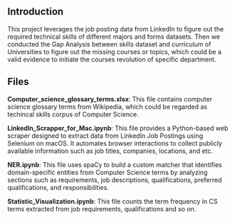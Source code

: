 ## Introduction
This project leverages the job posting data from LinkedIn to figure out the required technical skills of different majors and forms datasets. Then we conducted the Gap Analysis between skills dataset and curriculum of Universities to figure out the missing courses or topics, which could be a valid evidence to initiate the courses revolution of specific department.

## Files
**Computer_science_glossary_terms.xlsx**: This file contains computer science glossary terms from Wikipedia, which could be regarded as techincal skills corpus of Computer Science.

**LinkedIn_Scrapper_for_Mac.ipynb**: This file provides a Python-based web scraper designed to extract data from LinkedIn Job Postings using Selenium on macOS. It automates browser interactions to collect publicly available information such as job titles, companies, locations, and etc. 

**NER.ipynb**: This file uses spaCy to build a custom matcher that identifies domain-specific entities from Computer Science terms by analyzing sections such as requirements, job descriptions, qualifications, preferred qualifications, and responsibilities.

**Statistic_Visualization.ipynb**: This file counts the term frequency in CS terms extracted from job requirements, qualifications and so on. 